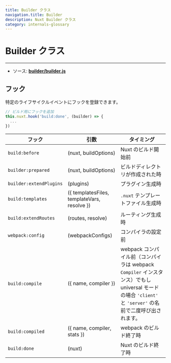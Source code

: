 ```yaml
---
title: Builder クラス
navigation.title: Builder
description: Nuxt Builder クラス
category: internals-glossary
---
```


# Builder クラス

---

- ソース: **[builder/builder.js](https://github.com/nuxt/nuxt.js/blob/dev/packages/builder/src/builder.js)**

## フック

特定のライフサイクルイベントにフックを登録できます。

```js
// ビルド用にフックを追加
this.nuxt.hook('build:done', (builder) => {
  ...
})
```

| フック                  | 引数                                        | タイミング                                                                                                                                              |
| ----------------------- | ------------------------------------------- | ------------------------------------------------------------------------------------------------------------------------------------------------------- |
| `build:before`          | (nuxt, buildOptions)                        | Nuxt のビルド開始前                                                                                                                                     |
| `builder:prepared`      | (nuxt, buildOptions)                        | ビルドディレクトリが作成された時                                                                                                                        |
| `builder:extendPlugins` | (plugins)                                   | プラグイン生成時                                                                                                                                        |
| `build:templates`       | ({ templatesFiles, templateVars, resolve }) | `.nuxt` テンプレートファイル生成時                                                                                                                      |
| `build:extendRoutes`    | (routes, resolve)                           | ルーティング生成時                                                                                                                                      |
| `webpack:config`        | (webpackConfigs)                            | コンパイラの設定前                                                                                                                                      |
| `build:compile`         | ({ name, compiler })                        | webpack コンパイル前（コンパイラは webpack `Compiler` インスタンス）でもし universal モードの場合 `'client'` と `'server'` の名前で二度呼び出されます。 |
| `build:compiled`        | ({ name, compiler, stats })                 | webpack のビルド終了時                                                                                                                                  |
| `build:done`            | (nuxt)                                      | Nuxt のビルド終了時                                                                                                                                     |
